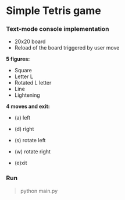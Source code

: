 # Simple Tetris game
### Text-mode console implementation

- 20x20 board
- Reload of the board triggered by user move

**5 figures:**
- Square
- Letter L
- Rotated L letter
- Line
- Lightening

**4 moves and exit:**
- (a) left
- (d) right
- (s) rotate left
- (w) rotate right

- (e)xit

### Run
>python main.py
